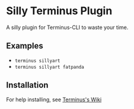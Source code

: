# Silly Terminus Plugin

A silly plugin for Terminus-CLI to waste your time.

## Examples
* `terminus sillyart`
* `terminus sillyart fatpanda`

## Installation
For help installing, see [Terminus's Wiki](https://github.com/pantheon-systems/terminus/wiki/Plugins)
